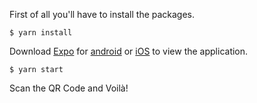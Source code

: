 First of all you'll have to install the packages.

```shell
$ yarn install
```

Download [Expo](https://expo.io/) for [android](https://play.google.com/store/apps/details?id=host.exp.exponent) or [iOS](https://apps.apple.com/app/apple-store/id982107779) to view the application.

```shell
$ yarn start
```

Scan the QR Code and Voilà!
